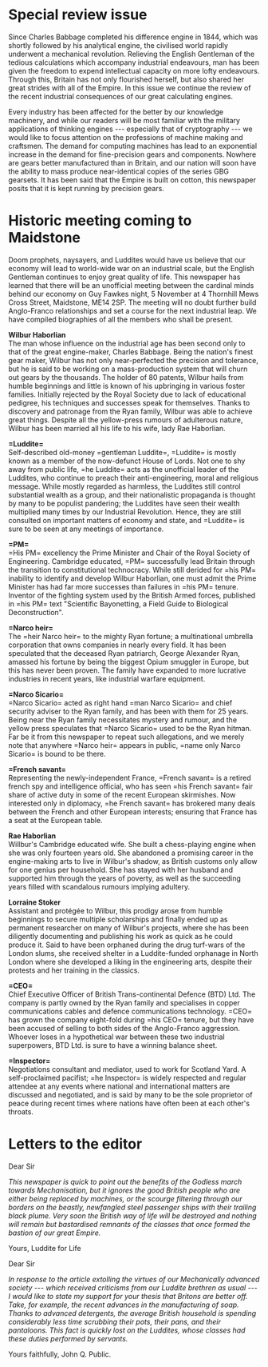 # Special review issue

Since Charles Babbage completed his difference engine in 1844, which was shortly followed by his analytical engine, the civilised world rapidly underwent a mechanical revolution. Relieving the English Gentleman of the tedious calculations which accompany industrial endeavours, man has been given the freedom to expend intellectual capacity on more lofty endeavours.
Through this, Britain has not only flourished herself, but also shared her great strides with all of the Empire.
In this issue we continue the review of the recent industrial consequences of our great calculating engines.

Every industry has been affected for the better by our knowledge machinery, and while our readers will be most familiar with the military applications of thinking engines --- especially that of cryptography --- we would like to focus attention on the professions of machine making and craftsmen.
The demand for computing machines has lead to an exponential increase in the demand for fine-precision gears and components. Nowhere are gears better manufactured than in Britain, and our nation will soon have the ability to mass produce near-identical copies of the series GBG gearsets. It has been said that the Empire is built on cotton, this newspaper posits that it is kept running by precision gears.

# Historic meeting coming to Maidstone
Doom prophets, naysayers, and Luddites would have us believe that our economy will lead to world-wide war on an industrial scale, but the English Gentleman continues to enjoy great quality of life. This newspaper has learned that there will be an unofficial meeting between the cardinal minds behind our economy on Guy Fawkes night, 5 November at 4 Thornhill Mews Cross Street, Maidstone, ME14 2SP. The meeting will no doubt further build Anglo-Franco relationships and set a course for the next industrial leap. We have compiled biographies of all the members who shall be present.

**Wilbur Haborlian** \
The man whose influence on the industrial age has been second only to that of the great engine-maker, Charles Babbage. Being the nation's finest gear maker, Wilbur has not only near-perfected the precision and tolerance, but he is said to be working on a mass-production system that will churn out gears by the thousands.
The holder of 80 patents, Wilbur hails from humble beginnings and little is known of his upbringing in various foster families. Initially rejected by the Royal Society due to lack of educational pedigree, his techniques and successes speak for themselves.
Thanks to discovery and patronage from the Ryan family, Wilbur was able to achieve great things.
Despite all the yellow-press rumours of adulterous nature, Wilbur has been married all his life to his wife, lady Rae Haborlian.

**=Luddite=** \
Self-described old-money =gentleman Luddite=, =Luddite= is mostly known as a member of the now-defunct House of Lords. Not one to shy away from public life, =he Luddite= acts as the unofficial leader of the Luddites, who continue to preach their anti-engineering, moral and religious message.
While mostly regarded as harmless, the Luddites still control substantial wealth as a group, and their nationalistic propaganda is thought by many to be populist pandering; the Luddites have seen their wealth multiplied many times by our Industrial Revolution.
Hence, they are still consulted on important matters of economy and state, and =Luddite= is sure to be seen at any meetings of importance.


**=PM=** \
=His PM= excellency the Prime Minister and Chair of the Royal Society of Engineering.
Cambridge educated, =PM= successfully lead Britain through the transition to constitutional technocracy. While still derided for =his PM= inability to identify and develop Wilbur Haborlian, one must admit the Prime Minister has had far more successes than failures in =his PM= tenure.
Inventor of the fighting system used by the British Armed forces, published in =his PM= text "Scientific Bayonetting, a Field Guide to Biological Deconstruction".


**=Narco heir=** \
The =heir Narco heir= to the mighty Ryan fortune; a multinational umbrella corporation that owns companies in nearly every field. It has been speculated that the deceased Ryan patriarch, George Alexander Ryan, amassed his fortune by being the biggest Opium smuggler in Europe, but this has never been proven.
The family have expanded to more lucrative industries in recent years, like industrial warfare equipment.

**=Narco Sicario=** \
=Narco Sicario= acted as right hand =man Narco Sicario= and chief security adviser to the Ryan family, and has been with them for 25 years. Being near the Ryan family necessitates mystery and rumour, and the yellow press speculates that =Narco Sicario= used to be the Ryan hitman. Far be it from this newspaper to repeat such allegations, and we merely note that anywhere =Narco heir= appears in public, =name only Narco Sicario= is bound to be there.


**=French savant=** \
Representing the newly-independent France, =French savant= is a retired french spy and intelligence official, who has seen =his French savant= fair share of active duty in some of the recent European skirmishes.
Now interested only in diplomacy, =he French savant= has brokered many deals between the French and other European interests; ensuring that France has a seat at the European table.

**Rae Haborlian** \
Willbur's Cambridge educated wife. She built a chess-playing engine when she was only fourteen years old.
She abandoned a promising career in the engine-making arts to live in Wilbur's shadow, as British customs only allow for one genius per household.
She has stayed with her husband and supported him through the years of poverty, as well as the succeeding years filled with scandalous rumours implying adultery. 

**Lorraine Stoker** \
Assistant and protégée to Wilbur, this prodigy arose from humble beginnings to secure multiple scholarships and finally ended up as permanent researcher on many of Wilbur's projects, where she has been diligently documenting and publishing his work as quick as he could produce it.
Said to have been orphaned during the drug turf-wars of the London slums, she received shelter in a Luddite-funded orphanage in North London where she developed a liking in the engineering arts, despite their protests and her training in the classics.

**=CEO=**  \
Chief Executive Officer of British Trans-continental Defence (BTD) Ltd.
The company is partly owned by the Ryan family and specialises in copper communications cables and defence communications technology. =CEO= has grown the company eight-fold during =his CEO= tenure, but they have been accused of selling to both sides of the Anglo-Franco aggression. Whoever loses in a hypothetical war between these two industrial superpowers, BTD Ltd. is sure to have a winning balance sheet.

**=Inspector=**  \
Negotiations consultant and mediator, used to work for Scotland Yard.
A self-proclaimed pacifist; =he Inspector= is widely respected and regular attendee at any events where national and international matters are discussed and negotiated, and is said by many to be the sole proprietor of peace during recent times where nations have often been at each other's throats.

# Letters to the editor

Dear Sir

*This newspaper is quick to point out the benefits of the Godless march towards Mechanisation, but it ignores the good British people who are either being replaced by machines, or the scourge filtering through our borders on the beastly, newfangled steel passenger ships with their trailing black plume. Very soon the British way of life will be destroyed and nothing will remain but bastardised remnants of the classes that once formed the bastion of our great Empire.*

Yours, Luddite for Life

Dear Sir

*In response to the article extolling the virtues of our Mechanically advanced society --- which received criticisms from our Luddite brethren as usual --- I would like to state my support for your thesis that Britons are better off. Take, for example, the recent advances in the manufacturing of soap. Thanks to advanced detergents, the average British household is spending considerably less time scrubbing their pots, their pans, and their pantaloons. This fact is quickly lost on the Luddites, whose classes had these duties performed by servants.*

Yours faithfully, John Q. Public.


